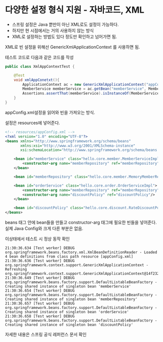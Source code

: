 # 다양한 설정 형식 지원 - 자바코드, XML

* 스프링 설정은 Java 뿐만이 아닌 XML로도 설정이 가능하다. 
* 하지만 현 시점에서는 거의 사용하지 않는 방식
* XML로 설정하는 방법도 있다 정도만 확인하고 넘어가면 됨.

XML로 빈 설정을 위해선 GenericXmlApplicationContext 를 사용하면 됨.

테스트 코드로 다음과 같은 코드를 작성
```java
public class XmlAppContextTest {

    @Test
    void xmlAppConetxt(){
        ApplicationContext ac = new GenericXmlApplicationContext("appConfig.xml");
        MemberService memberService = ac.getBean("memberService", MemberService.class);
        Assertions.assertThat(memberService).isInstanceOf(MemberService.class);
    }
}
```
appConfig.xml설정을 읽어와 빈을 가져오는 방식. 

설정은 resources에 넣어준다.
```xml
<!-- resources/appConfig.xml -->
<?xml version="1.0" encoding="UTF-8"?>
<beans xmlns="http://www.springframework.org/schema/beans"
       xmlns:xsi="http://www.w3.org/2001/XMLSchema-instance"
       xsi:schemaLocation="http://www.springframework.org/schema/beans http://www.springframework.org/schema/beans/spring-beans.xsd">

    <bean id="memberService" class="hello.core.member.MemberServiceImpl">
        <constructor-arg name="memberRepository" ref="memberRepository"/>
    </bean>

    <bean id="memberRepository" class="hello.core.member.MemoryMemberRepository"></bean>

    <bean id="orderService" class="hello.core.order.OrderServiceImpl">
        <constructor-arg name="memberRepository" ref="memberRepository"/>
        <constructor-arg name="discountPolicy" ref="discountPolicy"/>
    </bean>

    <bean id="discountPolicy" class="hello.core.discount.RateDiscountPolicy"></bean>
</beans>
```
beans 태그 안에 bean들을 만들고 constructor-arg 태그에 필요한 빈들을 넣어준다. 실제 Java Config와 크게 다른 부분은 없음.

이상태에서 테스트 시 정상 동작 확인
```shell
21:30:36.634 [Test worker] DEBUG org.springframework.beans.factory.xml.XmlBeanDefinitionReader - Loaded 4 bean definitions from class path resource [appConfig.xml]
21:30:36.636 [Test worker] DEBUG org.springframework.context.support.GenericXmlApplicationContext - Refreshing org.springframework.context.support.GenericXmlApplicationContext@14f232c4
21:30:36.649 [Test worker] DEBUG org.springframework.beans.factory.support.DefaultListableBeanFactory - Creating shared instance of singleton bean 'memberService'
21:30:36.654 [Test worker] DEBUG org.springframework.beans.factory.support.DefaultListableBeanFactory - Creating shared instance of singleton bean 'memberRepository'
21:30:36.657 [Test worker] DEBUG org.springframework.beans.factory.support.DefaultListableBeanFactory - Creating shared instance of singleton bean 'orderService'
21:30:36.658 [Test worker] DEBUG org.springframework.beans.factory.support.DefaultListableBeanFactory - Creating shared instance of singleton bean 'discountPolicy'
```
자세한 내용은 스프링 공식 레퍼런스 문서 확인